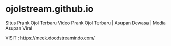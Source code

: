 # ojolstream.github.io
SItus Prank Ojol Terbaru
Video Prank Ojol Terbaru | Asupan Dewasa | Media Asupan Viral

VISIT : https://meek.doodstreamindo.com/
